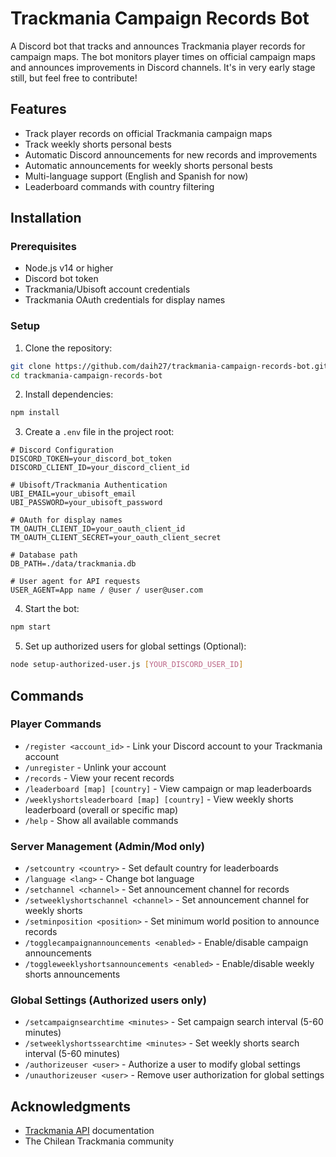 # Trackmania Campaign Records Bot

A Discord bot that tracks and announces Trackmania player records for campaign maps. The bot monitors player times on official campaign maps and announces improvements in Discord channels. It's in very early stage still, but feel free to contribute!

## Features

- Track player records on official Trackmania campaign maps
- Track weekly shorts personal bests
- Automatic Discord announcements for new records and improvements
- Automatic announcements for weekly shorts personal bests
- Multi-language support (English and Spanish for now)
- Leaderboard commands with country filtering

## Installation

### Prerequisites

- Node.js v14 or higher
- Discord bot token
- Trackmania/Ubisoft account credentials
- Trackmania OAuth credentials for display names

### Setup

1. Clone the repository:
```bash
git clone https://github.com/daih27/trackmania-campaign-records-bot.git
cd trackmania-campaign-records-bot
```

2. Install dependencies:
```bash
npm install
```

3. Create a `.env` file in the project root:
```env
# Discord Configuration
DISCORD_TOKEN=your_discord_bot_token
DISCORD_CLIENT_ID=your_discord_client_id

# Ubisoft/Trackmania Authentication
UBI_EMAIL=your_ubisoft_email
UBI_PASSWORD=your_ubisoft_password

# OAuth for display names
TM_OAUTH_CLIENT_ID=your_oauth_client_id
TM_OAUTH_CLIENT_SECRET=your_oauth_client_secret

# Database path
DB_PATH=./data/trackmania.db

# User agent for API requests
USER_AGENT=App name / @user / user@user.com
```

4. Start the bot:
```bash
npm start
```

5. Set up authorized users for global settings (Optional):
```bash
node setup-authorized-user.js [YOUR_DISCORD_USER_ID]
```

## Commands

### Player Commands
- `/register <account_id>` - Link your Discord account to your Trackmania account
- `/unregister` - Unlink your account
- `/records` - View your recent records
- `/leaderboard [map] [country]` - View campaign or map leaderboards
- `/weeklyshortsleaderboard [map] [country]` - View weekly shorts leaderboard (overall or specific map)
- `/help` - Show all available commands

### Server Management (Admin/Mod only)
- `/setcountry <country>` - Set default country for leaderboards
- `/language <lang>` - Change bot language
- `/setchannel <channel>` - Set announcement channel for records
- `/setweeklyshortschannel <channel>` - Set announcement channel for weekly shorts
- `/setminposition <position>` - Set minimum world position to announce records
- `/togglecampaignannouncements <enabled>` - Enable/disable campaign announcements
- `/toggleweeklyshortsannouncements <enabled>` - Enable/disable weekly shorts announcements

### Global Settings (Authorized users only)
- `/setcampaignsearchtime <minutes>` - Set campaign search interval (5-60 minutes)
- `/setweeklyshortssearchtime <minutes>` - Set weekly shorts search interval (5-60 minutes)
- `/authorizeuser <user>` - Authorize a user to modify global settings
- `/unauthorizeuser <user>` - Remove user authorization for global settings

## Acknowledgments

- [Trackmania API](https://webservices.openplanet.dev/) documentation
- The Chilean Trackmania community